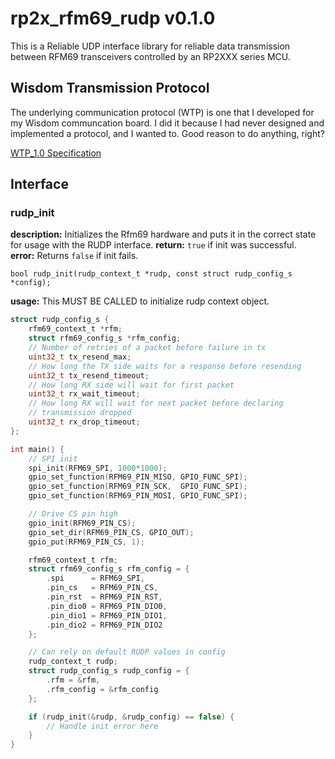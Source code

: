 # rp2x_rfm69_rudp v0.1.0
This is a Reliable UDP interface library for reliable data transmission between RFM69 transceivers controlled by an RP2XXX series MCU.   

## Wisdom Transmission Protocol
The underlying communication protocol (WTP) is one that I developed for my Wisdom communcation board. I did it because I had never designed and implemented a protocol, and I wanted to. Good reason to do anything, right?  

[WTP_1.0 Specification](docs/WTP_specification-1_0.txt)

## Interface
### rudp_init
**description:** Initializes the Rfm69 hardware and puts it in the correct state for usage with the RUDP interface.
**return:** `true` if init was successful.  
**error:** Returns `false` if init fails.  
```
bool rudp_init(rudp_context_t *rudp, const struct rudp_config_s *config);
```
**usage:** This MUST BE CALLED to initialize rudp context object.
```c
struct rudp_config_s {
	rfm69_context_t *rfm;
	struct rfm69_config_s *rfm_config;
	// Number of retries of a packet before failure in tx
	uint32_t tx_resend_max;
	// How long the TX side waits for a response before resending
	uint32_t tx_resend_timeout;
	// How long RX side will wait for first packet
	uint32_t rx_wait_timeout;
	// How long RX will wait for next packet before declaring
	// transmission dropped
	uint32_t rx_drop_timeout;
};
```
```c
int main() {
	// SPI init
    spi_init(RFM69_SPI, 1000*1000);
    gpio_set_function(RFM69_PIN_MISO, GPIO_FUNC_SPI);
    gpio_set_function(RFM69_PIN_SCK,  GPIO_FUNC_SPI);
    gpio_set_function(RFM69_PIN_MOSI, GPIO_FUNC_SPI);

	// Drive CS pin high
    gpio_init(RFM69_PIN_CS);
    gpio_set_dir(RFM69_PIN_CS, GPIO_OUT);
    gpio_put(RFM69_PIN_CS, 1);

	rfm69_context_t rfm;
	struct rfm69_config_s rfm_config = {
		.spi      = RFM69_SPI,
		.pin_cs   = RFM69_PIN_CS,
		.pin_rst  = RFM69_PIN_RST,
		.pin_dio0 = RFM69_PIN_DIO0,
		.pin_dio1 = RFM69_PIN_DIO1,
		.pin_dio2 = RFM69_PIN_DIO2
	};

	// Can rely on default RUDP values in config
	rudp_context_t rudp;
	struct rudp_config_s rudp_config = {
		.rfm = &rfm,
		.rfm_config = &rfm_config
	};

	if (rudp_init(&rudp, &rudp_config) == false) {
		// Handle init error here
	}
}
```
